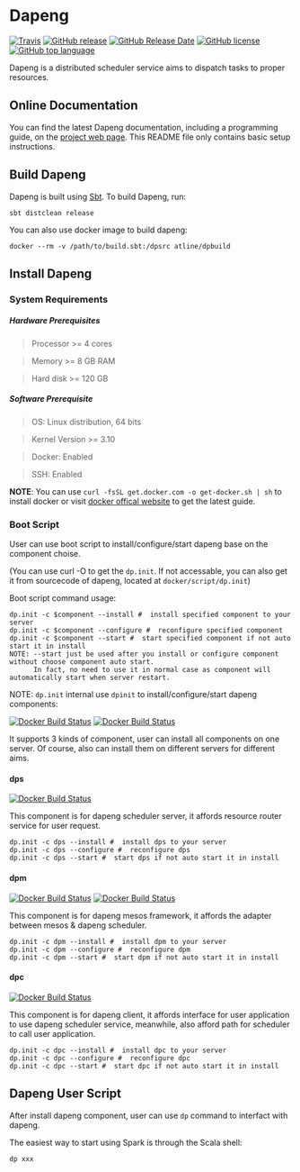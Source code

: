 # Dapeng

[![Travis](https://img.shields.io/travis/atline/dapeng.svg)](https://travis-ci.org/atline/dapeng/)
[![GitHub release](https://img.shields.io/github/release/atline/dapeng.svg)](#)
[![GitHub Release Date](https://img.shields.io/github/release-date/atline/dapeng.svg)](#)
[![GitHub license](https://img.shields.io/github/license/atline/dapeng.svg)](#)
[![GitHub top language](https://img.shields.io/github/languages/top/atline/dapeng.svg)](#)

Dapeng is a distributed scheduler service aims to dispatch tasks to proper resources.

## Online Documentation

You can find the latest Dapeng documentation, including a programming
guide, on the [project web page](#).
This README file only contains basic setup instructions.

## Build Dapeng

Dapeng is built using [Sbt](https://www.scala-sbt.org/).
To build Dapeng, run:

    sbt distclean release

You can also use docker image to build dapeng:

    docker --rm -v /path/to/build.sbt:/dpsrc atline/dpbuild

## Install Dapeng

### System Requirements

##### Hardware Prerequisites

> Processor >= 4 cores

> Memory >= 8 GB RAM

> Hard disk >= 120 GB

##### Software Prerequisite

> OS: Linux distribution, 64 bits

> Kernel Version >= 3.10

> Docker: Enabled

> SSH: Enabled

**NOTE**: You can use `curl -fsSL get.docker.com -o get-docker.sh | sh` to install docker or visit [docker offical website](https://docs.docker.com/install/linux/docker-ce/ubuntu/) to get the latest guide.

### Boot Script

User can use boot script to install/configure/start dapeng base on the component choise.

(You can use curl -O to get the `dp.init`. If not accessable, you can also get it from sourcecode of dapeng, located at `docker/script/dp.init`)

Boot script command usage:

    dp.init -c $component --install #  install specified component to your server
    dp.init -c $component --configure #  reconfigure specified component
    dp.init -c $component --start #  start specified component if not auto start it in install
    NOTE: --start just be used after you install or configure component without choose component auto start.
          In fact, no need to use it in normal case as component will automatically start when server restart.

NOTE: `dp.init` internal use `dpinit` to install/configure/start dapeng components:

[![Docker Build Status](https://img.shields.io/docker/build/atline/dpinit.svg?label=docker(dpinit))](https://hub.docker.com/r/atline/dpinit/builds/)
[![Docker Build Status](https://img.shields.io/docker/build/atline/dpinitbase.svg?label=docker(dpinitbase))](https://hub.docker.com/r/atline/dpinitbase/builds/)

It supports 3 kinds of component, user can install all components on one server. Of course, also can install them on different servers for different aims.


#### dps

[![Docker Build Status](https://img.shields.io/docker/build/atline/dps.svg?label=docker(dps))](https://hub.docker.com/r/atline/dps/builds/)

This component is for dapeng scheduler server, it affords resource router service for user request.

    dp.init -c dps --install #  install dps to your server
    dp.init -c dps --configure #  reconfigure dps
    dp.init -c dps --start #  start dps if not auto start it in install

#### dpm
[![Docker Build Status](https://img.shields.io/docker/build/atline/dpm.svg?label=docker(dpm))](https://hub.docker.com/r/atline/dpm/builds/)
[![Docker Build Status](https://img.shields.io/docker/build/atline/dpmbase.svg?label=docker(dpmbase))](https://hub.docker.com/r/atline/dpmbase/builds/)

This component is for dapeng mesos framework, it affords the adapter between mesos & dapeng scheduler.

    dp.init -c dpm --install #  install dpm to your server
    dp.init -c dpm --configure #  reconfigure dpm
    dp.init -c dpm --start #  start dpm if not auto start it in install

#### dpc
[![Docker Build Status](https://img.shields.io/docker/build/atline/dpc.svg?label=docker(dpc))](https://hub.docker.com/r/atline/dpc/builds/)

This component is for dapeng client, it affords interface for user application to use dapeng scheduler service, meanwhile, also afford path for scheduler to call user application.

    dp.init -c dpc --install #  install dpc to your server
    dp.init -c dpc --configure #  reconfigure dpc
    dp.init -c dpc --start #  start dpc if not auto start it in install

## Dapeng User Script

After install dapeng component, user can use `dp` command to interfact with dapeng.

The easiest way to start using Spark is through the Scala shell:

    dp xxx
